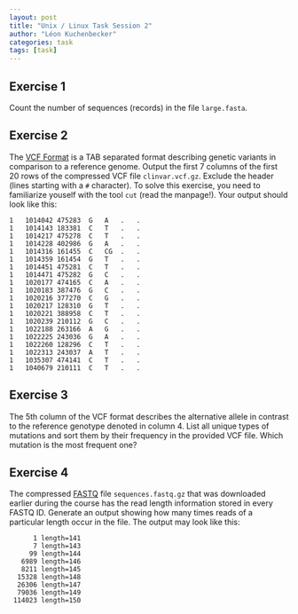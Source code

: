 ```yaml
---
layout: post
title: "Unix / Linux Task Session 2"
author: "Léon Kuchenbecker"
categories: task
tags: [task]
---
```


## Exercise 1

Count the number of sequences (records) in the file `large.fasta`.


## Exercise 2

The [VCF Format](https://en.wikipedia.org/wiki/Variant_Call_Format) is a TAB separated format describing genetic variants in comparison to a reference genome. Output the first 7 columns of the first 20 rows of the compressed VCF file `clinvar.vcf.gz`. Exclude the header (lines starting with a `#` character). To solve this exercise, you need to familiarize youself with the tool `cut` (read the manpage!). Your output should look like this:
```
1	1014042	475283	G	A	.	.
1	1014143	183381	C	T	.	.
1	1014217	475278	C	T	.	.
1	1014228	402986	G	A	.	.
1	1014316	161455	C	CG	.	.
1	1014359	161454	G	T	.	.
1	1014451	475281	C	T	.	.
1	1014471	475282	G	C	.	.
1	1020177	474165	C	A	.	.
1	1020183	387476	G	C	.	.
1	1020216	377270	C	G	.	.
1	1020217	128310	G	T	.	.
1	1020221	388958	C	T	.	.
1	1020239	210112	G	C	.	.
1	1022188	263166	A	G	.	.
1	1022225	243036	G	A	.	.
1	1022260	128296	C	T	.	.
1	1022313	243037	A	T	.	.
1	1035307	474141	C	T	.	.
1	1040679	210111	C	T	.	.
```

## Exercise 3

The 5th column of the VCF format describes the alternative allele in contrast to the reference genotype denoted in column 4. List all unique types of mutations and sort them by their frequency in the provided VCF file. Which mutation is the most frequent one?

## Exercise 4

The compressed [FASTQ](https://en.wikipedia.org/wiki/FASTQ_format) file `sequences.fastq.gz` that was downloaded earlier during the course has the read length information stored in every FASTQ ID. Generate an output showing how many times reads of a particular length occur in the file. The output may look like this:
```
      1 length=141
      7 length=143
     99 length=144
   6989 length=146
   8211 length=145
  15328 length=148
  26306 length=147
  79036 length=149
 114023 length=150
```

